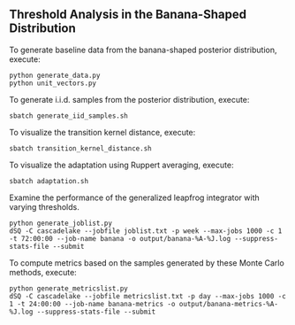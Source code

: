 ## Threshold Analysis in the Banana-Shaped Distribution

To generate baseline data from the banana-shaped posterior distribution, execute:
```
python generate_data.py
python unit_vectors.py
```
To generate i.i.d. samples from the posterior distribution, execute:
```
sbatch generate_iid_samples.sh
```
To visualize the transition kernel distance, execute:
```
sbatch transition_kernel_distance.sh
```
To visualize the adaptation using Ruppert averaging, execute:
```
sbatch adaptation.sh
```
Examine the performance of the generalized leapfrog integrator with varying thresholds.
```
python generate_joblist.py
dSQ -C cascadelake --jobfile joblist.txt -p week --max-jobs 1000 -c 1 -t 72:00:00 --job-name banana -o output/banana-%A-%J.log --suppress-stats-file --submit
```
To compute metrics based on the samples generated by these Monte Carlo methods, execute:
```
python generate_metricslist.py
dSQ -C cascadelake --jobfile metricslist.txt -p day --max-jobs 1000 -c 1 -t 24:00:00 --job-name banana-metrics -o output/banana-metrics-%A-%J.log --suppress-stats-file --submit
```

